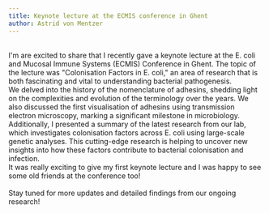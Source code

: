 ```yaml
---
title: Keynote lecture at the ECMIS conference in Ghent
author: Astrid von Mentzer
---
```

<br>
I'm are excited to share that I recently gave a keynote lecture at the E. coli and Mucosal Immune Systems (ECMIS) Conference in Ghent. The topic of the lecture was "Colonisation Factors in E. coli," an area of research that is both fascinating and vital to understanding bacterial pathogenesis.
<br>
We delved into the history of the nomenclature of adhesins, shedding light on the complexities and evolution of the terminology over the years. We also discussed the first visualisation of adhesins using transmission electron microscopy, marking a significant milestone in microbiology.
<br>
Additionally, I presented a summary of the latest research from our lab, which investigates colonisation factors across E. coli using large-scale genetic analyses. This cutting-edge research is helping to uncover new insights into how these factors contribute to bacterial colonisation and infection.
<br>
It was really exciting to give my first keynote lecture and I was happy to see some old friends at the conference too!
<br>
<br>
Stay tuned for more updates and detailed findings from our ongoing research!
<br>


